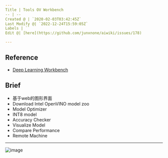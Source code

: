 ```yaml
---
Title | Tools OV Workbench
-- | --
Created @ | `2020-02-03T03:42:45Z`
Last Modify @| `2022-12-24T15:59:05Z`
Labels | ``
Edit @| [here](https://github.com/junxnone/aiwiki/issues/178)

---
```


## Reference
- [Deep Learning Workbench](https://docs.openvinotoolkit.org/latest/_docs_Workbench_DG_Introduction.html)

## Brief
- 基于web的图形界面
- Download Intel OpenVINO model zoo 
- Model Optimizer
- INT8 model
- Accuracy Checker
- Visualize Model
- Compare Performance
- Remote Machine

---
![image](https://user-images.githubusercontent.com/2216970/73624102-7d474a80-467a-11ea-91d4-1e9e71e3f2aa.png)

